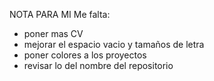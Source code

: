 NOTA PARA MI
Me falta:
- poner mas CV
- mejorar el espacio vacio y tamaños de letra
- poner colores a los proyectos
- revisar lo del nombre del repositorio